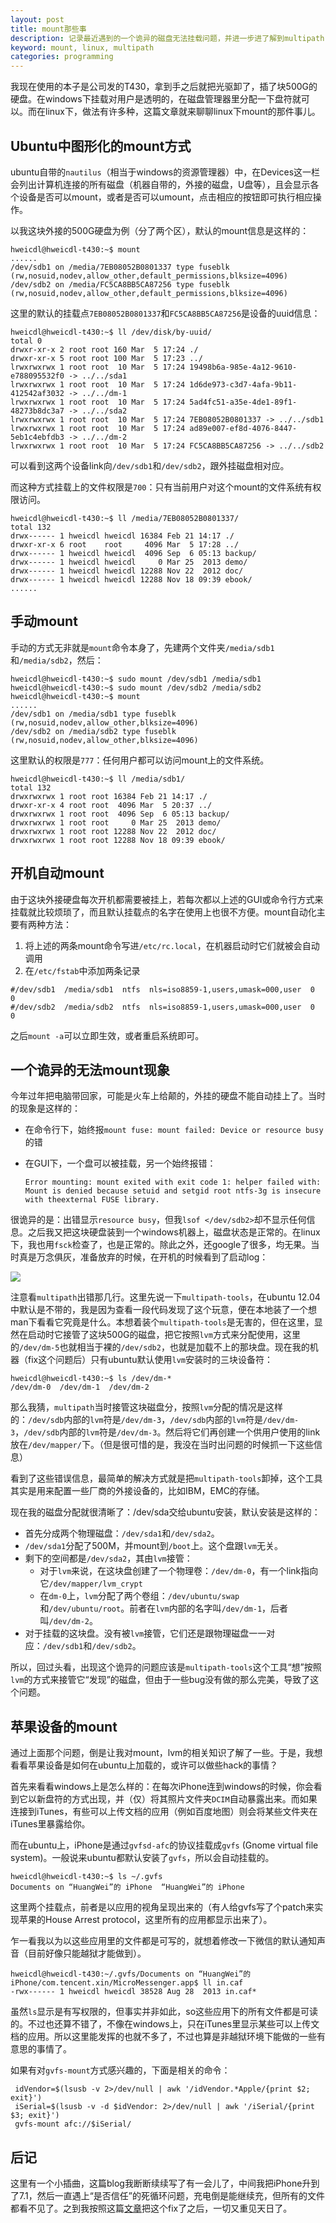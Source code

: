 ```yaml
---
layout: post
title: mount那些事
description: 记录最近遇到的一个诡异的磁盘无法挂载问题，并进一步进了解到multipath-tools，ubuntu的mount机制，以及苹果设备的gvfs-mount方式
keyword: mount, linux, multipath
categories: programming
---
```


我现在使用的本子是公司发的T430，拿到手之后就把光驱卸了，插了块500G的硬盘。在windows下挂载对用户是透明的，在磁盘管理器里分配一下盘符就可以。而在linux下，做法有许多种，这篇文章就来聊聊linux下mount的那件事儿。

## Ubuntu中图形化的mount方式

ubuntu自带的`nautilus`（相当于windows的资源管理器）中，在Devices这一栏会列出计算机连接的所有磁盘（机器自带的，外接的磁盘，U盘等），且会显示各个设备是否可以mount，或者是否可以umount，点击相应的按钮即可执行相应操作。

以我这块外接的500G硬盘为例（分了两个区），默认的mount信息是这样的：

```
hweicdl@hweicdl-t430:~$ mount
......
/dev/sdb1 on /media/7EB08052B0801337 type fuseblk (rw,nosuid,nodev,allow_other,default_permissions,blksize=4096)
/dev/sdb2 on /media/FC5CA8BB5CA87256 type fuseblk (rw,nosuid,nodev,allow_other,default_permissions,blksize=4096)
```

这里的默认的挂载点`7EB08052B0801337`和`FC5CA8BB5CA87256`是设备的uuid信息：

```
hweicdl@hweicdl-t430:~$ ll /dev/disk/by-uuid/
total 0
drwxr-xr-x 2 root root 160 Mar  5 17:24 ./
drwxr-xr-x 5 root root 100 Mar  5 17:23 ../
lrwxrwxrwx 1 root root  10 Mar  5 17:24 19498b6a-985e-4a12-9610-e788095532f0 -> ../../sda1
lrwxrwxrwx 1 root root  10 Mar  5 17:24 1d6de973-c3d7-4afa-9b11-412542af3032 -> ../../dm-1
lrwxrwxrwx 1 root root  10 Mar  5 17:24 5ad4fc51-a35e-4de1-89f1-48273b8dc3a7 -> ../../sda2
lrwxrwxrwx 1 root root  10 Mar  5 17:24 7EB08052B0801337 -> ../../sdb1
lrwxrwxrwx 1 root root  10 Mar  5 17:24 ad89e007-ef8d-4076-8447-5eb1c4ebfdb3 -> ../../dm-2
lrwxrwxrwx 1 root root  10 Mar  5 17:24 FC5CA8BB5CA87256 -> ../../sdb2
```

可以看到这两个设备link向`/dev/sdb1`和`/dev/sdb2`，跟外挂磁盘相对应。

而这种方式挂载上的文件权限是`700`：只有当前用户对这个mount的文件系统有权限访问。

```
hweicdl@hweicdl-t430:~$ ll /media/7EB08052B0801337/
total 132
drwx------ 1 hweicdl hweicdl 16384 Feb 21 14:17 ./
drwxr-xr-x 6 root    root     4096 Mar  5 17:28 ../
drwx------ 1 hweicdl hweicdl  4096 Sep  6 05:13 backup/
drwx------ 1 hweicdl hweicdl     0 Mar 25  2013 demo/
drwx------ 1 hweicdl hweicdl 12288 Nov 22  2012 doc/
drwx------ 1 hweicdl hweicdl 12288 Nov 18 09:39 ebook/
......
```

## 手动mount

手动的方式无非就是`mount`命令本身了，先建两个文件夹`/media/sdb1`和`/media/sdb2`，然后：

```
hweicdl@hweicdl-t430:~$ sudo mount /dev/sdb1 /media/sdb1
hweicdl@hweicdl-t430:~$ sudo mount /dev/sdb2 /media/sdb2
hweicdl@hweicdl-t430:~$ mount
......
/dev/sdb1 on /media/sdb1 type fuseblk (rw,nosuid,nodev,allow_other,blksize=4096)
/dev/sdb2 on /media/sdb2 type fuseblk (rw,nosuid,nodev,allow_other,blksize=4096)
```

这里默认的权限是`777`：任何用户都可以访问mount上的文件系统。

```
hweicdl@hweicdl-t430:~$ ll /media/sdb1/
total 132
drwxrwxrwx 1 root root 16384 Feb 21 14:17 ./
drwxr-xr-x 4 root root  4096 Mar  5 20:37 ../
drwxrwxrwx 1 root root  4096 Sep  6 05:13 backup/
drwxrwxrwx 1 root root     0 Mar 25  2013 demo/
drwxrwxrwx 1 root root 12288 Nov 22  2012 doc/
drwxrwxrwx 1 root root 12288 Nov 18 09:39 ebook/
```

## 开机自动mount

由于这块外接硬盘每次开机都需要被挂上，若每次都以上述的GUI或命令行方式来挂载就比较烦琐了，而且默认挂载点的名字在使用上也很不方便。mount自动化主要有两种方法：

1. 将上述的两条mount命令写进`/etc/rc.local`，在机器启动时它们就被会自动调用
1. 在`/etc/fstab`中添加两条记录

```
#/dev/sdb1  /media/sdb1  ntfs  nls=iso8859-1,users,umask=000,user  0  0  
#/dev/sdb2  /media/sdb2  ntfs  nls=iso8859-1,users,umask=000,user  0  0
```

之后`mount -a`可以立即生效，或者重启系统即可。

## 一个诡异的无法mount现象

今年过年把电脑带回家，可能是火车上给颠的，外挂的硬盘不能自动挂上了。当时的现象是这样的：

* 在命令行下，始终报`mount fuse: mount failed: Device or resource busy`的错
* 在GUI下，一个盘可以被挂载，另一个始终报错：

    `Error mounting: mount exited with exit code 1: helper failed with: Mount is denied because setuid and setgid root ntfs-3g is insecure with theexternal FUSE library.`

很诡异的是：出错显示`resource busy`，但我`lsof </dev/sdb2>`却不显示任何信息。之后我又把这块硬盘装到一个windows机器上，磁盘状态是正常的。在linux下，我也用`fsck`检查了，也是正常的。除此之外，还google了很多，均无果。当时真是万念俱灰，准备放弃的时候，在开机的时候看到了启动log：

![](/images/201403/multipath-error.jpg)

注意看`multipath`出错那几行。这里先说一下`multipath-tools`，在ubuntu 12.04中默认是不带的，我是因为查看一段代码发现了这个玩意，便在本地装了一个想man下看看它究竟是什么。本想着装个`multipath-tools`是无害的，但在这里，显然在启动时它接管了这块500G的磁盘，把它按照`lvm`方式来分配使用，这里的`/dev/dm-5`也就相当于裸的`/dev/sdb2`，也就是加载不上的那块盘。现在我的机器（fix这个问题后）只有ubuntu默认使用`lvm`安装时的三块设备符：

```
hweicdl@hweicdl-t430:~$ ls /dev/dm-*
/dev/dm-0  /dev/dm-1  /dev/dm-2
```

那么我猜，`multipath`当时接管这块磁盘分，按照`lvm`分配的情况是这样的：`/dev/sdb`内部的`lvm`符是`/dev/dm-3`，`/dev/sdb`内部的`lvm`符是`/dev/dm-3`，`/dev/sdb`内部的`lvm`符是`/dev/dm-3`。然后将它们再创建一个供用户使用的link放在`/dev/mapper/`下。（但是很可惜的是，我没在当时出问题的时候抓一下这些信息）

看到了这些错误信息，最简单的解决方式就是把`multipath-tools`卸掉，这个工具其实是用来配置一些厂商的外接设备的，比如IBM，EMC的存储。

现在我的磁盘分配就很清晰了：/dev/sda交给ubuntu安装，默认安装是这样的：

* 首先分成两个物理磁盘：`/dev/sda1`和`/dev/sda2`。
* `/dev/sda1`分配了500M，并mount到`/boot`上。这个盘跟`lvm`无关。
* 剩下的空间都是`/dev/sda2`，其由`lvm`接管：
    * 对于`lvm`来说，在这块盘创建了一个物理卷：`/dev/dm-0`，有一个link指向它`/dev/mapper/lvm_crypt`
    * 在`dm-0`上，`lvm`分配了两个卷组：`/dev/ubuntu/swap`和`/dev/ubuntu/root`。前者在`lvm`内部的名字叫`/dev/dm-1`，后者叫`/dev/dm-2`。
* 对于挂载的这块盘。没有被`lvm`接管，它们还是跟物理磁盘一一对应：`/dev/sdb1`和`/dev/sdb2`。

所以，回过头看，出现这个诡异的问题应该是`multipath-tools`这个工具“想”按照`lvm`的方式来接管它“发现”的磁盘，但由于一些bug没有做的那么完美，导致了这个问题。

## 苹果设备的mount

通过上面那个问题，倒是让我对mount，lvm的相关知识了解了一些。于是，我想看看苹果设备是如何在ubuntu上加载的，或许可以做些hack的事情？

首先来看看windows上是怎么样的：在每次iPhone连到windows的时候，你会看到它以新盘符的方式出现，并（仅）将其照片文件夹`DCIM`自动暴露出来。而如果连接到iTunes，有些可以上传文档的应用（例如百度地图）则会将某些文件夹在iTunes里暴露给你。

而在ubuntu上，iPhone是通过`gvfsd-afc`的协议挂载成`gvfs` (Gnome virtual file system)。一般说来ubuntu都默认安装了`gvfs`，所以会自动挂载的。

```
hweicdl@hweicdl-t430:~$ ls ~/.gvfs
Documents on “HuangWei”的 iPhone  “HuangWei”的 iPhone
```

这里两个挂载点，前者是以应用的视角呈现出来的（有人给gvfs写了个patch来实现苹果的House Arrest protocol，这里所有的应用都显示出来了）。

乍一看我以为以这些应用里的文件都是可写的，就想着修改一下微信的默认通知声音（目前好像只能越狱才能做到）。
```
hweicdl@hweicdl-t430:~/.gvfs/Documents on “HuangWei”的 iPhone/com.tencent.xin/MicroMessenger.app$ ll in.caf
-rwx------ 1 hweicdl hweicdl 38528 Aug 28  2013 in.caf*
```

虽然`ls`显示是有写权限的，但事实并非如此，so这些应用下的所有文件都是可读的。不过也还算不错了，不像在windows上，只在iTunes里显示某些可以上传文档的应用。所以这里能发挥的也就不多了，不过也算是非越狱环境下能做的一些有意思的事情了。

如果有对`gvfs-mount`方式感兴趣的，下面是相关的命令：

```
 idVendor=$(lsusb -v 2>/dev/null | awk '/idVendor.*Apple/{print $2; exit}')
 iSerial=$(lsusb -v -d $idVendor: 2>/dev/null | awk '/iSerial/{print $3; exit}')
 gvfs-mount afc://$iSerial/
```

## 后记

这里有一个小插曲，这篇blog我断断续续写了有一会儿了，中间我把iPhone升到了7.1，然后一直遇上“是否信任”的死循环问题，充电倒是能继续充，但所有的文件都看不见了。之到我按照这篇[文章](http://itsfoss.com/mount-iphone-ipad-ios-7-ubuntu-13-10/)把这个fix了之后，一切又重见天日了。





